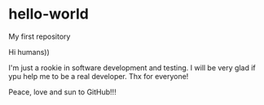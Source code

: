 # hello-world
My first repository

Hi humans))

I'm just a rookie in software development and testing.
I will be very glad if ypu help me to be a real developer.
Thx for everyone!

Peace, love and sun to GitHub!!!
